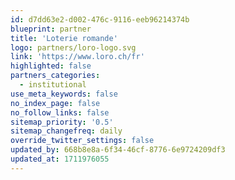 ```yaml
---
id: d7dd63e2-d002-476c-9116-eeb96214374b
blueprint: partner
title: 'Loterie romande'
logo: partners/loro-logo.svg
link: 'https://www.loro.ch/fr'
highlighted: false
partners_categories:
  - institutional
use_meta_keywords: false
no_index_page: false
no_follow_links: false
sitemap_priority: '0.5'
sitemap_changefreq: daily
override_twitter_settings: false
updated_by: 668b8e8a-6f34-46cf-8776-6e9724209df3
updated_at: 1711976055
---
```

